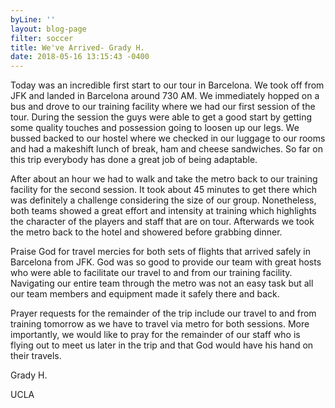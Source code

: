 ```yaml
---
byLine: ''
layout: blog-page
filter: soccer
title: We've Arrived- Grady H.
date: 2018-05-16 13:15:43 -0400
---
```

Today was an incredible first start to our tour in Barcelona. We took off from JFK and landed in Barcelona around 730 AM. We immediately hopped on a bus and drove to our training facility where we had our first session of the tour. During the session the guys were able to get a good start by getting some quality touches and possession going to loosen up our legs. We bussed backed to our hostel where we checked in our luggage to our rooms and had a makeshift lunch of break, ham and cheese sandwiches. So far on this trip everybody has done a great job of being adaptable.

After about an hour we had to walk and take the metro back to our training facility for the second session. It took about 45 minutes to get there which was definitely a challenge considering the size of our group. Nonetheless, both teams showed a great effort and intensity at training which highlights the character of the players and staff that are on tour. Afterwards we took the metro back to the hotel and showered before grabbing dinner.

Praise God for travel mercies for both sets of flights that arrived safely in Barcelona from JFK. God was so good to provide our team with great hosts who were able to facilitate our travel to and from our training facility. Navigating our entire team through the metro was not an easy task but all our team members and equipment made it safely there and back.

Prayer requests for the remainder of the trip include our travel to and from training tomorrow as we have to travel via metro for both sessions. More importantly, we would like to pray for the remainder of our staff who is flying out to meet us later in the trip and that God would have his hand on their travels.

Grady H. 

UCLA 